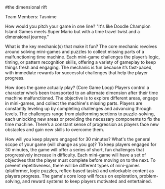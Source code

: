 #the dimensional rift

Team Members: Tasnime

How would you pitch your game in one line?
"It's like Doodle Champion Island Games meets Super Mario but with a time travel twist and a dimensional journey."

What is the key mechanic(s) that make it fun?
The core mechanic revolves around solving mini-games and puzzles to collect missing parts of a malfunctioning time machine. 
Each mini-game challenges the player’s logic, timing, or pattern recognition skills, offering a variety of gameplay to keep things fresh and engaging.
The mechanic is fun because it’s fast-paced, with immediate rewards for successful challenges that help the player progress.

How does the game actually play? (Core Game Loop)
Players control a character who’s been transported to an alternate dimension after their time machine malfunctioned.
The objective is to explore different areas, engage in mini-games, and collect the machine's missing parts.
Players are constantly leveling up by completing challenges and advancing through levels.
The challenges range from platforming sections to puzzle-solving, each unlocking new areas or providing the necessary components to fix the time machine.
There’s a constant sense of progression as players face new obstacles and gain new skills to overcome them.

How will you keep players engaged for 30 minutes? What's the general scope of your game (will change as you go)?
To keep players engaged for 30 minutes, the game will offer a series of short, fun challenges that progressively increase in difficulty.
Each mini-game will have a set of objectives that the player must complete before moving on to the next. 
To prevent repetitiveness, there will be different types of mini-games (platformer, logic puzzles, reflex-based tasks) and unlockable content as players progress. 
The game's core loop will focus on exploration, problem-solving, and reward systems to keep players motivated and entertained.
